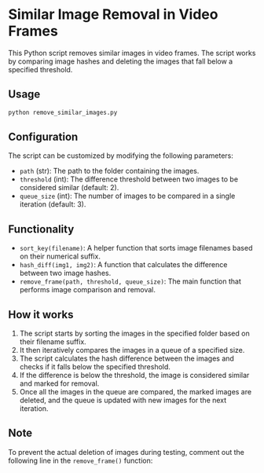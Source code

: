 # Similar Image Removal in Video Frames

This Python script removes similar images in video frames. The script works by comparing image hashes and deleting the images that fall below a specified threshold.

## Usage
```sh
python remove_similar_images.py
```

## Configuration
The script can be customized by modifying the following parameters:

- `path` (str): The path to the folder containing the images.
- `threshold` (int): The difference threshold between two images to be considered similar (default: 2).
- `queue_size` (int): The number of images to be compared in a single iteration (default: 3).

## Functionality
- `sort_key(filename)`: A helper function that sorts image filenames based on their numerical suffix.
- `hash_diff(img1, img2)`: A function that calculates the difference between two image hashes.
- `remove_frame(path, threshold, queue_size)`: The main function that performs image comparison and removal.

## How it works
1. The script starts by sorting the images in the specified folder based on their filename suffix.
2. It then iteratively compares the images in a queue of a specified size.
3. The script calculates the hash difference between the images and checks if it falls below the specified threshold.
4. If the difference is below the threshold, the image is considered similar and marked for removal.
5. Once all the images in the queue are compared, the marked images are deleted, and the queue is updated with new images for the next iteration.

## Note
To prevent the actual deletion of images during testing, comment out the following line in the `remove_frame()` function:
